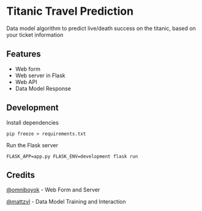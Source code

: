 # Titanic Travel Prediction

Data model algorithm to predict live/death success on the titanic, based on your ticket information

## Features

- Web form
- Web server in Flask
- Web API
- Data Model Response

## Development

Install dependencies

`pip freeze > requirements.txt`

Run the Flask server

`FLASK_APP=app.py FLASK_ENV=development flask run`

## Credits

[@omniboyok](https://github.com/omniboyOK) - Web Form and Server

[@mattzvl](https://github.com/Mattzvl) - Data Model Training and Interaction
